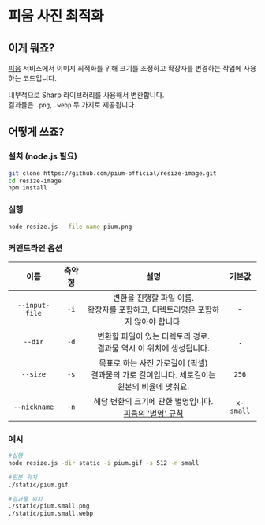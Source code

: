 # 피움 사진 최적화

## 이게 뭐죠?

[피움](https://pium.life) 서비스에서 이미지 최적화를 위해 크기를 조정하고 확장자를 변경하는 작업에 사용하는 코드입니다.

내부적으로 Sharp 라이브러리를 사용해서 변환합니다.    
결과물은 `.png`, `.webp` 두 가지로 제공됩니다.

## 어떻게 쓰죠?

### 설치 (node.js 필요)

```bash
git clone https://github.com/pium-official/resize-image.git
cd resize-image
npm install
```

### 실행

```bash
node resize.js --file-name pium.png
```

### 커맨드라인 옵션

|이름|축약형|설명|기본값|
|:-:|:-:|:-:|:-:|
|`--input-file`|`-i`|변환을 진행할 파일 이름. <br/> 확장자를 포함하고, 디렉토리명은 포함하지 않아야 합니다.|-|
|`--dir`|`-d`|변환할 파일이 있는 디렉토리 경로. <br/> 결과물 역시 이 위치에 생성됩니다.|`.`|
|`--size`|`-s`|목표로 하는 사진 가로길이 (픽셀) <br/> 결과물의 가로 길이입니다. 세로길이는 원본의 비율에 맞춰요.|`256`|
|`--nickname`|`-n`|해당 변환의 크기에 관한 별명입니다. <br/>[피움의 '별명' 규칙](https://github.com/woowacourse-teams/2023-pium/discussions/384)|`x-small`|

### 예시

```bash
#실행
node resize.js -dir static -i pium.gif -s 512 -n small

#원본 위치
./static/pium.gif

#결과물 위치
./static/pium.small.png
./static/pium.small.webp
```
